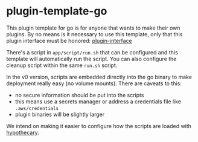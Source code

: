 # plugin-template-go

This plugin template for go is for anyone that wants to make their own plugins. By no means is it necessary to use this template, only that this plugin interface must be honored: [plugin-interface](https://github.com/StandardRunbook/plugin-interface)

There's a script in `app/script/run.sh` that can be configured and this template will automatically run the script. You can also configure the cleanup script within the same `run.sh` script.

In the v0 version, scripts are embedded directly into the go binary to make deployment really easy (no volume mounts). There are caveats to this:

- no secure information should be put into the scripts
- this means use a secrets manager or address a credentials file like `.aws/credentials`
- plugin binaries will be slightly larger

We intend on making it easier to configure how the scripts are loaded with [hypothecary](https://github.com/StandardRunbook/hypothecary).
